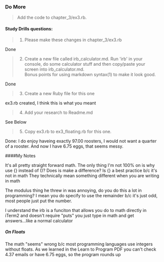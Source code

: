 ### Do More

> Add the code to chapter_3/ex3.rb.

#### Study Drills questions:

> 1)  Please make these changes in chapter_3/ex3.rb

Done

> 2)  Create a new file called irb_calculator.md.  Run 'irb' 
in your console, do some calculator stuff and then 
copy/paste your screen into irb_calculator.md.  
Bonus points for using markdown syntax(1) to make it look good.

Done

> 3)  Create a new Ruby file for this one

ex3.rb created, I think this is what you meant

>4)  Add your research to Readme.md

See Below 

>5)  Copy ex3.rb to ex3_floating.rb for this one.

Done: I do enjoy haveing exactly 97.00 roosters, I would not want a quarter of a rooster.
And now I have 6.75 eggs, that seems messy.


####My Notes

It's all pretty straight forward math. The only thing I'm not 100% on is
why use {} instead of ()?  Does is make a difference? Is {} a best practice b/c it's not in math
They technically mean something different when you are writing in math

The modulus thing he threw in was annoying, do you do this a lot in programming? 
I mean you do specify to use the remainder b/c it's just odd, most people just put the number.

I understand the irb is a funciton that allows you do to math 
directly in iTerm2 and doesn't require "puts" you just type in 
math and get answers...like a normal calculator

##### On Floats
The math "seems" wrong b/c most programming languages use integers without floats.
As we learned in the Learn to Program PDF you can't check 4.37 emails or have 6.75 eggs, so the program rounds up

